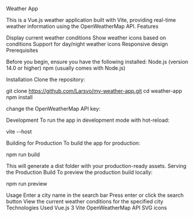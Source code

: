 Weather App

This is a Vue.js weather application built with Vite, providing real-time weather information using the OpenWeatherMap API.
Features

Display current weather conditions
Show weather icons based on conditions
Support for day/night weather icons
Responsive design
Prerequisites

Before you begin, ensure you have the following installed:
Node.js (version 14.0 or higher)
npm (usually comes with Node.js)

Installation
Clone the repository:

git clone https://github.com/Larsvo/my-weather-app.git
cd weather-app
npm install

change the OpenWeatherMap API key:
 
Development
To run the app in development mode with hot-reload:

vite --host

Building for Production
To build the app for production:

npm run build

This will generate a dist folder with your production-ready assets.
Serving the Production Build
To preview the production build locally:

npm run preview

Usage
Enter a city name in the search bar
Press enter or click the search button
View the current weather conditions for the specified city
Technologies Used
Vue.js 3
Vite
OpenWeatherMap API
SVG icons
